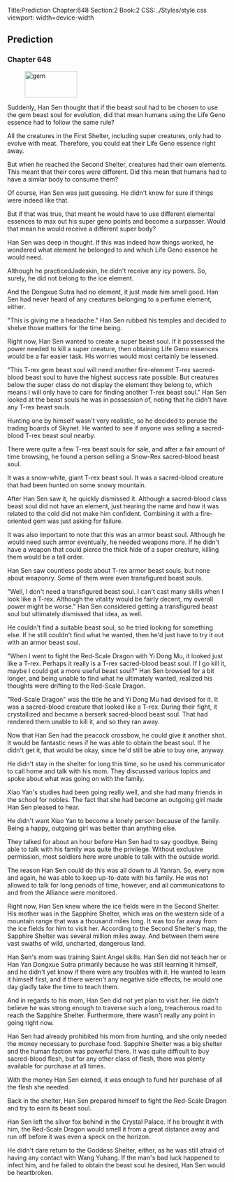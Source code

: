Title:Prediction 
Chapter:648 
Section:2 
Book:2 
CSS:../Styles/style.css 
viewport: width=device-width
  
## Prediction
### Chapter 648 
<figure>
	<img src="../Images/gem.gif" alt="gem" id="gem" width="120" height="60" />
</figure>
  

  
  Suddenly, Han Sen thought that if the beast soul had to be chosen to use the gem beast soul for evolution, did that mean humans using the Life Geno essence had to follow the same rule?

All the creatures in the First Shelter, including super creatures, only had to evolve with meat. Therefore, you could eat their Life Geno essence right away.

But when he reached the Second Shelter, creatures had their own elements. This meant that their cores were different. Did this mean that humans had to have a similar body to consume them?

Of course, Han Sen was just guessing. He didn't know for sure if things were indeed like that.

But if that was true, that meant he would have to use different elemental essences to max out his super geno points and become a surpasser. Would that mean he would receive a different super body?

Han Sen was deep in thought. If this was indeed how things worked, he wondered what element he belonged to and which Life Geno essence he would need.

Although he practicedJadeskin, he didn't receive any icy powers. So, surely, he did not belong to the ice element.

And the Dongxue Sutra had no element, it just made him smell good. Han Sen had never heard of any creatures belonging to a perfume element, either.

"This is giving me a headache." Han Sen rubbed his temples and decided to shelve those matters for the time being.

Right now, Han Sen wanted to create a super beast soul. If it possessed the power needed to kill a super creature, then obtaining Life Geno essences would be a far easier task. His worries would most certainly be lessened.

"This T-rex gem beast soul will need another fire-element T-rex sacred-blood beast soul to have the highest success rate possible. But creatures below the super class do not display the element they belong to, which means I will only have to care for finding another T-rex beast soul." Han Sen looked at the beast souls he was in possession of, noting that he didn't have any T-rex beast souls.

Hunting one by himself wasn't very realistic, so he decided to peruse the trading boards of Skynet. He wanted to see if anyone was selling a sacred-blood T-rex beast soul nearby.

There were quite a few T-rex beast souls for sale, and after a fair amount of time browsing, he found a person selling a Snow-Rex sacred-blood beast soul.

It was a snow-white, giant T-rex beast soul. It was a sacred-blood creature that had been hunted on some snowy mountain.

After Han Sen saw it, he quickly dismissed it. Although a sacred-blood class beast soul did not have an element, just hearing the name and how it was related to the cold did not make him confident. Combining it with a fire-oriented gem was just asking for failure.

It was also important to note that this was an armor beast soul. Although he would need such armor eventually, he needed weapons more. If he didn't have a weapon that could pierce the thick hide of a super creature, killing them would be a tall order.

Han Sen saw countless posts about T-rex armor beast souls, but none about weaponry. Some of them were even transfigured beast souls.

"Well, I don't need a transfigured beast soul. I can't cast many skills when I look like a T-rex. Although the vitality would be fairly decent, my overall power might be worse." Han Sen considered getting a transfigured beast soul but ultimately dismissed that idea, as well.

He couldn't find a suitable beast soul, so he tried looking for something else. If he still couldn't find what he wanted, then he'd just have to try it out with an armor beast soul.

"When I went to fight the Red-Scale Dragon with Yi Dong Mu, it looked just like a T-rex. Perhaps it really is a T-rex sacred-blood beast soul. If I go kill it, maybe I could get a more useful beast soul?" Han Sen browsed for a bit longer, and being unable to find what he ultimately wanted, realized his thoughts were drifting to the Red-Scale Dragon.

"Red-Scale Dragon" was the title he and Yi Dong Mu had devised for it. It was a sacred-blood creature that looked like a T-rex. During their fight, it crystallized and became a berserk sacred-blood beast soul. That had rendered them unable to kill it, and so they ran away.

Now that Han Sen had the peacock crossbow, he could give it another shot. It would be fantastic news if he was able to obtain the beast soul. If he didn't get it, that would be okay, since he'd still be able to buy one, anyway.

He didn't stay in the shelter for long this time, so he used his communicator to call home and talk with his mom. They discussed various topics and spoke about what was going on with the family.

Xiao Yan's studies had been going really well, and she had many friends in the school for nobles. The fact that she had become an outgoing girl made Han Sen pleased to hear.

He didn't want Xiao Yan to become a lonely person because of the family. Being a happy, outgoing girl was better than anything else.

They talked for about an hour before Han Sen had to say goodbye. Being able to talk with his family was quite the privilege. Without exclusive permission, most soldiers here were unable to talk with the outside world.

The reason Han Sen could do this was all down to Ji Yanran. So, every now and again, he was able to keep up-to-date with his family. He was not allowed to talk for long periods of time, however, and all communications to and from the Alliance were monitored.

Right now, Han Sen knew where the ice fields were in the Second Shelter. His mother was in the Sapphire Shelter, which was on the western side of a mountain range that was a thousand miles long. It was too far away from the ice fields for him to visit her. According to the Second Shelter's map, the Sapphire Shelter was several million miles away. And between them were vast swaths of wild, uncharted, dangerous land.

Han Sen's mom was training Saint Angel skills. Han Sen did not teach her or Han Yan Dongxue Sutra primarily because he was still learning it himself, and he didn't yet know if there were any troubles with it. He wanted to learn it himself first, and if there weren't any negative side effects, he would one day gladly take the time to teach them.

And in regards to his mom, Han Sen did not yet plan to visit her. He didn't believe he was strong enough to traverse such a long, treacherous road to reach the Sapphire Shelter. Furthermore, there wasn't really any point in going right now.

Han Sen had already prohibited his mom from hunting, and she only needed the money necessary to purchase food. Sapphire Shelter was a big shelter and the human faction was powerful there. It was quite difficult to buy sacred-blood flesh, but for any other class of flesh, there was plenty available for purchase at all times.

With the money Han Sen earned, it was enough to fund her purchase of all the flesh she needed.

Back in the shelter, Han Sen prepared himself to fight the Red-Scale Dragon and try to earn its beast soul.

Han Sen left the silver fox behind in the Crystal Palace. If he brought it with him, the Red-Scale Dragon would smell it from a great distance away and run off before it was even a speck on the horizon.

He didn't dare return to the Goddess Shelter, either, as he was still afraid of having any contact with Wang Yuhang. If the man's bad luck happened to infect him, and he failed to obtain the beast soul he desired, Han Sen would be heartbroken.
